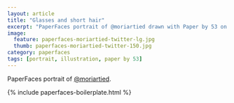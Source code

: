 ```yaml
---
layout: article
title: "Glasses and short hair"
excerpt: "PaperFaces portrait of @moriartied drawn with Paper by 53 on an iPad."
image: 
  feature: paperfaces-moriartied-twitter-lg.jpg
  thumb: paperfaces-moriartied-twitter-150.jpg
category: paperfaces
tags: [portrait, illustration, paper by 53]
---
```


PaperFaces portrait of [@moriartied](http://twitter.com/moriartied).

{% include paperfaces-boilerplate.html %}
